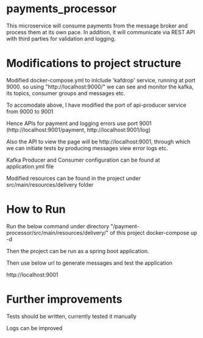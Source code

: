 # payments_processor

This microservice will consume payments from the message broker and process them at its own pace.
In addition, it will communicate via REST API with third parties for validation and logging.

# Modifications to project structure

Modified docker-compose.yml to inlclude 'kafdrop' service, running at port 9000.
so using "http://localhost:9000/" we can see and monitor the kafka, its topics, consumer groups and messages etc.

To accomodate above, I have modified the port of api-producer service from 9000 to 9001

Hence APIs for payment and logging errors use port 9001 (http://localhost:9001/payment, http://localhost:9001/log)

Also the API to view the page will be http://localhost:9001, through which we can initiate tests by producing messages view error logs etc.

Kafka Producer and Consumer configuration can be found at application.yml file

Modified resources can be found in the project under src/main/resources/delivery folder

# How to Run

Run the below command under directory "/payment-processor/src/main/resources/delivery/" of this project
docker-compose up -d 

Then the project can be run as a spring boot application.

Then use below url to generate messages and test the application

http://localhost:9001

# Further improvements

Tests should be written, currently tested it manually

Logs can be improved
